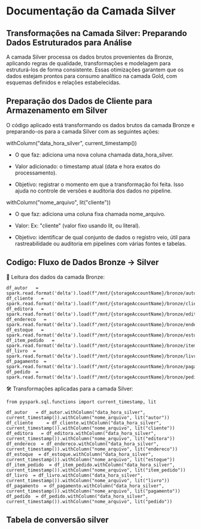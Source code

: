 # Documentação da Camada Silver

## Transformações na Camada Silver: Preparando Dados Estruturados para Análise

A camada Silver processa os dados brutos provenientes da Bronze, aplicando regras de qualidade, transformações e modelagem para estruturá-los de forma consistente. Essas otimizações garantem que os dados estejam prontos para consumo analítico na camada Gold, com esquemas definidos e relações estabelecidas.

## Preparação dos Dados de Cliente para Armazenamento em Silver

O código aplicado está transformando os dados brutos da camada Bronze e preparando-os para a camada Silver com as seguintes ações:

withColumn("data_hora_silver", current_timestamp())

- O que faz: adiciona uma nova coluna chamada data_hora_silver.

- Valor adicionado: o timestamp atual (data e hora exatos do processamento).

- Objetivo: registrar o momento em que a transformação foi feita. Isso ajuda no controle de versões e auditoria dos dados no pipeline.

withColumn("nome_arquivo", lit("cliente"))

- O que faz: adiciona uma coluna fixa chamada nome_arquivo.

- Valor: Ex: "cliente" (valor fixo usando lit, ou literal).

- Objetivo: identificar de qual conjunto de dados o registro veio, útil para rastreabilidade ou auditoria em pipelines com várias fontes e tabelas.

## Codigo: Fluxo de Dados Bronze → Silver

🔄 Leitura dos dados da camada Bronze:

```
df_autor   = spark.read.format('delta').load(f"/mnt/{storageAccountName}/bronze/autor")
df_cliente   = spark.read.format('delta').load(f"/mnt/{storageAccountName}/bronze/cliente")
df_editora   = spark.read.format('delta').load(f"/mnt/{storageAccountName}/bronze/editora")
df_endereco   = spark.read.format('delta').load(f"/mnt/{storageAccountName}/bronze/endereco")
df_estoque   = spark.read.format('delta').load(f"/mnt/{storageAccountName}/bronze/estoque")
df_item_pedido   = spark.read.format('delta').load(f"/mnt/{storageAccountName}/bronze/item_pedido")
df_livro  = spark.read.format('delta').load(f"/mnt/{storageAccountName}/bronze/livro")
df_pagamento  = spark.read.format('delta').load(f"/mnt/{storageAccountName}/bronze/pagamento")
df_pedido  = spark.read.format('delta').load(f"/mnt/{storageAccountName}/bronze/pedido")

```

🛠 Transformações aplicadas para a camada Silver:

```
from pyspark.sql.functions import current_timestamp, lit

df_autor   = df_autor.withColumn("data_hora_silver", current_timestamp()).withColumn("nome_arquivo", lit("autor"))
df_cliente     = df_cliente.withColumn("data_hora_silver", current_timestamp()).withColumn("nome_arquivo", lit("cliente"))
df_editora   = df_editora.withColumn("data_hora_silver", current_timestamp()).withColumn("nome_arquivo", lit("editora"))
df_endereco  = df_endereco.withColumn("data_hora_silver", current_timestamp()).withColumn("nome_arquivo", lit("endereco"))
df_estoque  = df_estoque.withColumn("data_hora_silver", current_timestamp()).withColumn("nome_arquivo", lit("estoque"))
df_item_pedido  = df_item_pedido.withColumn("data_hora_silver", current_timestamp()).withColumn("nome_arquivo", lit("item_pedido"))
df_livro  = df_livro.withColumn("data_hora_silver", current_timestamp()).withColumn("nome_arquivo", lit("livro"))
df_pagamento  = df_pagamento.withColumn("data_hora_silver", current_timestamp()).withColumn("nome_arquivo", lit("pagamento"))
df_pedido  = df_pedido.withColumn("data_hora_silver", current_timestamp()).withColumn("nome_arquivo", lit("pedido"))

```

## Tabela de conversão silver
